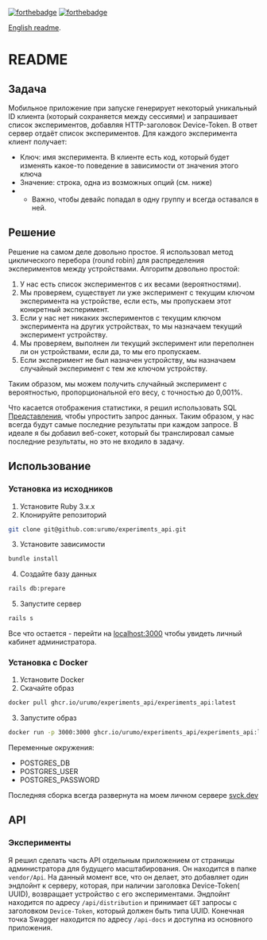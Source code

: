 [![forthebadge](https://forthebadge.com/images/badges/made-with-ruby.svg)]()
[![forthebadge](https://forthebadge.com/images/badges/built-with-swag.svg)]()

[English readme](README.md).

# README

## Задача

Мобильное приложение при запуске генерирует некоторый уникальный ID клиента (который сохраняется между сессиями) и
запрашивает список экспериментов, добавляя HTTP-заголовок Device-Token. В ответ сервер отдаёт список экспериментов. Для
каждого эксперимента клиент получает:

* Ключ: имя эксперимента. В клиенте есть код, который будет изменять какое-то поведение в зависимости от значения этого
  ключа
* Значение: строка, одна из возможных опций (см. ниже)
*
    * Важно, чтобы девайс попадал в одну группу и всегда оставался в ней.

## Решение

Решение на самом деле довольно простое. Я использовал метод циклического перебора (round robin) для распределения
экспериментов между устройствами.
Алгоритм довольно простой:

1. У нас есть список экспериментов с их весами (вероятностями).
2. Мы проверяем, существует ли уже эксперимент с текущим ключом эксперимента на устройстве, если есть, мы пропускаем
   этот конкретный эксперимент.
3. Если у нас нет никаких экспериментов с текущим ключом эксперимента на других устройствах, то мы назначаем текущий
   эксперимент устройству.
4. Мы проверяем, выполнен ли текущий эксперимент или переполнен ли он устройствами, если да, то мы его пропускаем.
5. Если эксперимент не был назначен устройству, мы назначаем случайный эксперимент с тем же ключом устройству.

Таким образом, мы можем получить случайный эксперимент с вероятностью, пропорциональной его весу, с точностью до 0,001%.

Что касается отображения статистики, я решил использовать SQL [Представления](/db/views/distributions_v01.sql), чтобы
упростить запрос данных.
Таким образом, у нас всегда будут самые последние результаты при каждом запросе.
В идеале я бы добавил веб-сокет, который бы транслировал самые последние результаты, но это не входило в задачу.

## Использование

### Установка из исходников

1. Установите Ruby 3.x.x
2. Клонируйте репозиторий

```bash
git clone git@github.com:urumo/experiments_api.git
```

3. Установите зависимости

```bash
bundle install
```

4. Создайте базу данных

```bash
rails db:prepare
```

5. Запустите сервер

```bash
rails s
```

Все что остается - перейти на [localhost:3000](http://localhost:3000) чтобы увидеть личный кабинет администратора.

### Установка с Docker

1. Установите Docker
2. Скачайте образ

```bash
docker pull ghcr.io/urumo/experiments_api/experiments_api:latest
```

3. Запустите образ

```bash
docker run -p 3000:3000 ghcr.io/urumo/experiments_api/experiments_api:latest
```

Переменные окружения:

* POSTGRES_DB
* POSTGRES_USER
* POSTGRES_PASSWORD

Последняя сборка всегда развернута на моем личном сервере [svck.dev](https://ab.svck.dev)

## API

### Эксперименты

Я решил сделать часть API отдельным приложением от страницы администратора для будущего масштабирования.
Он находится в папке `vendor/Api`.
На данный момент все, что он делает, это добавляет один эндпойнт к серверу, которая, при наличии заголовка Device-Token(
UUID), возвращает устройство с его экспериментами.
Эндпойнт находится по адресу `/api/distribution` и принимает `GET` запросы с заголовком `Device-Token`, который должен
быть типа UUID.
Конечная точка Swagger находится по адресу `/api-docs` и доступна из основного приложения.
